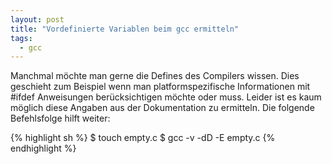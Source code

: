 ```yaml
---
layout: post
title: "Vordefinierte Variablen beim gcc ermitteln"
tags:
  - gcc
---
```

Manchmal möchte man gerne die Defines des Compilers wissen. Dies geschieht zum
Beispiel wenn man platformspezifische Informationen mit #ifdef Anweisungen
berücksichtigen möchte oder muss. Leider ist es kaum möglich diese Angaben aus
der Dokumentation zu ermitteln. Die folgende Befehlsfolge hilft weiter:

{% highlight sh %}
$ touch empty.c
$ gcc -v -dD -E empty.c
{% endhighlight %}
